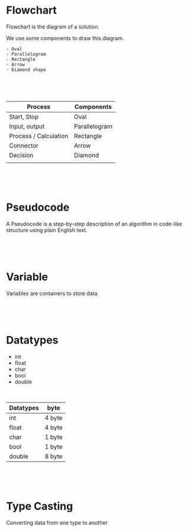 # Flowchart

Flowchart is the diagram of a solution.

We use some components to draw this diagram.

    - Oval
    - Parallelogram
    - Rectangle
    - Arrow
    - Diamond shape

&nbsp;

&nbsp;

| Process               | Components    |
| --------------------- | ------------- |
| Start, Stop           | Oval          |
| Input, output         | Parallelogram |
| Process / Calculation | Rectangle     |
| Connector             | Arrow         |
| Decision              | Diamond       |
|                       |               |

&nbsp;

&nbsp;

# Pseudocode

A Pseudocode is a step-by-step description of an algorithm in code-like structure using plain English text.

&nbsp;

&nbsp;

# Variable

Variables are containers to store data

&nbsp;

&nbsp;

# Datatypes

- int
- float
- char
- bool
- double

&nbsp;

| Datatypes | byte   |
| --------- | ------ |
| int       | 4 byte |
| float     | 4 byte |
| char      | 1 byte |
| bool      | 1 byte |
| double    | 8 byte |

&nbsp;

&nbsp;

# Type Casting

Converting data from one type to another

&nbsp;

&nbsp;

&nbsp;

&nbsp;

&nbsp;

&nbsp;

&nbsp;

&nbsp;

&nbsp;
